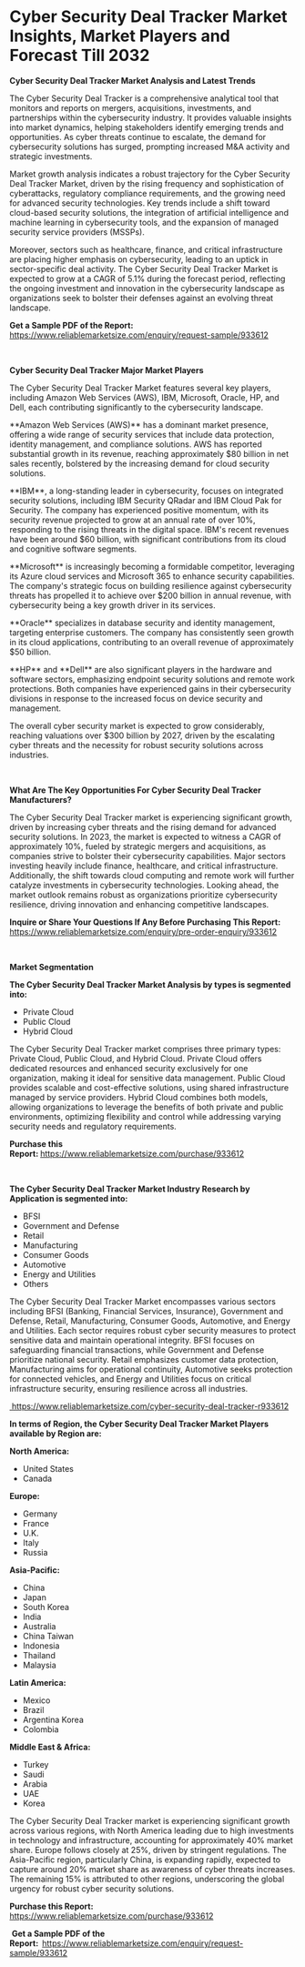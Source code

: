 <p><h1>Cyber Security Deal Tracker Market Insights, Market Players and Forecast Till 2032</h1></p><p><strong>Cyber Security Deal Tracker Market Analysis and Latest Trends</strong></p>
<p><p>The Cyber Security Deal Tracker is a comprehensive analytical tool that monitors and reports on mergers, acquisitions, investments, and partnerships within the cybersecurity industry. It provides valuable insights into market dynamics, helping stakeholders identify emerging trends and opportunities. As cyber threats continue to escalate, the demand for cybersecurity solutions has surged, prompting increased M&A activity and strategic investments.</p><p>Market growth analysis indicates a robust trajectory for the Cyber Security Deal Tracker Market, driven by the rising frequency and sophistication of cyberattacks, regulatory compliance requirements, and the growing need for advanced security technologies. Key trends include a shift toward cloud-based security solutions, the integration of artificial intelligence and machine learning in cybersecurity tools, and the expansion of managed security service providers (MSSPs). </p><p>Moreover, sectors such as healthcare, finance, and critical infrastructure are placing higher emphasis on cybersecurity, leading to an uptick in sector-specific deal activity. The Cyber Security Deal Tracker Market is expected to grow at a CAGR of 5.1% during the forecast period, reflecting the ongoing investment and innovation in the cybersecurity landscape as organizations seek to bolster their defenses against an evolving threat landscape.</p></p>
<p><strong>Get a Sample PDF of the Report:&nbsp;</strong> <a href="https://www.reliablemarketsize.com/enquiry/request-sample/933612?utm_campaign=3121&utm_medium=2&utm_source=Github&utm_content=ia&utm_term=18042025&utm_id=cyber-security-deal-tracker">https://www.reliablemarketsize.com/enquiry/request-sample/933612</a></p>
<p>&nbsp;</p>
<p><strong>Cyber Security Deal Tracker Major Market Players</strong></p>
<p><p>The Cyber Security Deal Tracker Market features several key players, including Amazon Web Services (AWS), IBM, Microsoft, Oracle, HP, and Dell, each contributing significantly to the cybersecurity landscape.</p><p>**Amazon Web Services (AWS)** has a dominant market presence, offering a wide range of security services that include data protection, identity management, and compliance solutions. AWS has reported substantial growth in its revenue, reaching approximately $80 billion in net sales recently, bolstered by the increasing demand for cloud security solutions.</p><p>**IBM**, a long-standing leader in cybersecurity, focuses on integrated security solutions, including IBM Security QRadar and IBM Cloud Pak for Security. The company has experienced positive momentum, with its security revenue projected to grow at an annual rate of over 10%, responding to the rising threats in the digital space. IBM's recent revenues have been around $60 billion, with significant contributions from its cloud and cognitive software segments.</p><p>**Microsoft** is increasingly becoming a formidable competitor, leveraging its Azure cloud services and Microsoft 365 to enhance security capabilities. The company's strategic focus on building resilience against cybersecurity threats has propelled it to achieve over $200 billion in annual revenue, with cybersecurity being a key growth driver in its services.</p><p>**Oracle** specializes in database security and identity management, targeting enterprise customers. The company has consistently seen growth in its cloud applications, contributing to an overall revenue of approximately $50 billion.</p><p>**HP** and **Dell** are also significant players in the hardware and software sectors, emphasizing endpoint security solutions and remote work protections. Both companies have experienced gains in their cybersecurity divisions in response to the increased focus on device security and management.</p><p>The overall cyber security market is expected to grow considerably, reaching valuations over $300 billion by 2027, driven by the escalating cyber threats and the necessity for robust security solutions across industries.</p></p>
<p>&nbsp;</p>
<p><strong>What Are The Key Opportunities For Cyber Security Deal Tracker Manufacturers?</strong></p>
<p><p>The Cyber Security Deal Tracker market is experiencing significant growth, driven by increasing cyber threats and the rising demand for advanced security solutions. In 2023, the market is expected to witness a CAGR of approximately 10%, fueled by strategic mergers and acquisitions, as companies strive to bolster their cybersecurity capabilities. Major sectors investing heavily include finance, healthcare, and critical infrastructure. Additionally, the shift towards cloud computing and remote work will further catalyze investments in cybersecurity technologies. Looking ahead, the market outlook remains robust as organizations prioritize cybersecurity resilience, driving innovation and enhancing competitive landscapes.</p></p>
<p><strong>Inquire or Share Your Questions If Any Before Purchasing This Report:</strong> <a href="https://www.reliablemarketsize.com/enquiry/pre-order-enquiry/933612?utm_campaign=3121&utm_medium=2&utm_source=Github&utm_content=ia&utm_term=18042025&utm_id=cyber-security-deal-tracker">https://www.reliablemarketsize.com/enquiry/pre-order-enquiry/933612</a></p>
<p>&nbsp;</p>
<p><strong>Market Segmentation</strong></p>
<p><strong>The Cyber Security Deal Tracker Market Analysis by types is segmented into:</strong></p>
<p><ul><li>Private Cloud</li><li>Public Cloud</li><li>Hybrid Cloud</li></ul></p>
<p><p>The Cyber Security Deal Tracker market comprises three primary types: Private Cloud, Public Cloud, and Hybrid Cloud. Private Cloud offers dedicated resources and enhanced security exclusively for one organization, making it ideal for sensitive data management. Public Cloud provides scalable and cost-effective solutions, using shared infrastructure managed by service providers. Hybrid Cloud combines both models, allowing organizations to leverage the benefits of both private and public environments, optimizing flexibility and control while addressing varying security needs and regulatory requirements.</p></p>
<p><strong>Purchase this Report:&nbsp;</strong><a href="https://www.reliablemarketsize.com/purchase/933612?utm_campaign=3121&utm_medium=2&utm_source=Github&utm_content=ia&utm_term=18042025&utm_id=cyber-security-deal-tracker">https://www.reliablemarketsize.com/purchase/933612</a></p>
<p>&nbsp;</p>
<p><strong>The Cyber Security Deal Tracker Market Industry Research by Application is segmented into:</strong></p>
<p><ul><li>BFSI</li><li>Government and Defense</li><li>Retail</li><li>Manufacturing</li><li>Consumer Goods</li><li>Automotive</li><li>Energy and Utilities</li><li>Others</li></ul></p>
<p><p>The Cyber Security Deal Tracker Market encompasses various sectors including BFSI (Banking, Financial Services, Insurance), Government and Defense, Retail, Manufacturing, Consumer Goods, Automotive, and Energy and Utilities. Each sector requires robust cyber security measures to protect sensitive data and maintain operational integrity. BFSI focuses on safeguarding financial transactions, while Government and Defense prioritize national security. Retail emphasizes customer data protection, Manufacturing aims for operational continuity, Automotive seeks protection for connected vehicles, and Energy and Utilities focus on critical infrastructure security, ensuring resilience across all industries.</p></p>
<p><a href="https://www.reliablemarketsize.com/cyber-security-deal-tracker-r933612?utm_campaign=3121&utm_medium=2&utm_source=Github&utm_content=ia&utm_term=18042025&utm_id=cyber-security-deal-tracker">&nbsp;https://www.reliablemarketsize.com/cyber-security-deal-tracker-r933612</a></p>
<p><strong>In terms of Region, the Cyber Security Deal Tracker Market Players available by Region are:</strong></p>
<p>
    <p> <strong> North America: </strong>
        <ul>
            <li>United States</li>
            <li>Canada</li>
        </ul>
        </p> 
    <p> <strong> Europe: </strong>
        <ul>
            <li>Germany</li>
            <li>France</li>
            <li>U.K.</li>
            <li>Italy</li>
            <li>Russia</li>
        </ul>
        </p> 
    <p> <strong> Asia-Pacific: </strong>
        <ul>
            <li>China</li>
            <li>Japan</li>
            <li>South Korea</li>
            <li>India</li>
            <li>Australia</li>
            <li>China Taiwan</li>
            <li>Indonesia</li>
            <li>Thailand</li>
            <li>Malaysia</li>
        </ul>
        </p> 
    <p> <strong> Latin America: </strong>
        <ul>
            <li>Mexico</li>
            <li>Brazil</li>
            <li>Argentina Korea</li>
            <li>Colombia</li>
        </ul>
        </p> 
    <p> <strong> Middle East & Africa: </strong>
        <ul>
            <li>Turkey</li>
            <li>Saudi</li>
            <li>Arabia</li>
            <li>UAE</li>
            <li>Korea</li>
        </ul>
    </p>
    </p>
<p><p>The Cyber Security Deal Tracker market is experiencing significant growth across various regions, with North America leading due to high investments in technology and infrastructure, accounting for approximately 40% market share. Europe follows closely at 25%, driven by stringent regulations. The Asia-Pacific region, particularly China, is expanding rapidly, expected to capture around 20% market share as awareness of cyber threats increases. The remaining 15% is attributed to other regions, underscoring the global urgency for robust cyber security solutions.</p></p>
<p><strong>Purchase this Report: </strong><a href="https://www.reliablemarketsize.com/purchase/933612?utm_campaign=3121&utm_medium=2&utm_source=Github&utm_content=ia&utm_term=18042025&utm_id=cyber-security-deal-tracker">https://www.reliablemarketsize.com/purchase/933612</a></p>
<p>&nbsp;<strong>Get a Sample PDF of the Report:&nbsp;&nbsp;</strong><a href="https://www.reliablemarketsize.com/enquiry/request-sample/933612?utm_campaign=3121&utm_medium=2&utm_source=Github&utm_content=ia&utm_term=18042025&utm_id=cyber-security-deal-tracker">https://www.reliablemarketsize.com/enquiry/request-sample/933612</a></p>
<p><strong></strong></p>
<p><p></p><p></p><p></p></p>
